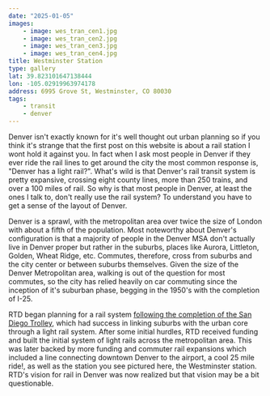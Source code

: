 ```yaml
---
date: "2025-01-05"
images: 
    - image: wes_tran_cen1.jpg
    - image: wes_tran_cen2.jpg
    - image: wes_tran_cen3.jpg
    - image: wes_tran_cen4.jpg
title: Westminster Station
type: gallery
lat: 39.823101647138444
lon: -105.02919963974178
address: 6995 Grove St, Westminster, CO 80030
tags:
    - transit
    - denver
---
```


Denver isn't exactly known for it's well thought out urban planning so if you think it's strange that the first post on this website is about a rail station I wont hold it against you. In fact when I ask most people in Denver if they ever ride the rail lines to get around the city the most common response is, "Denver has a light rail?". What's wild is that Denver's rail transit system is pretty expansive, crossing eight county lines, more than 250 trains, and over a 100 miles of rail. So why is that most people in Denver, at least the ones I talk to, don't really use the rail system? To understand you have to get a sense of the layout of Denver. 

Denver is a sprawl, with the metropolitan area over twice the size of London with about a fifth of the population. Most noteworthy about Denver's configuration is that a majority of people in the Denver MSA don't actually live in Denver proper but rather in the suburbs, places like Aurora, Littleton, Golden, Wheat Ridge, etc. Commutes, therefore, cross from suburbs and the city center or between suburbs themselves. Given the size of the Denver Metropolitan area, walking is out of the question for most commutes, so the city has relied heavily on car commuting since the inception of it's suburban phase, begging in the 1950's with the completion of I-25.

RTD began planning for a rail system [following the completion of the San Diego Trolley](https://en.wikipedia.org/wiki/Regional_Transportation_District#Light_rail), which had success in linking suburbs with the urban core through a light rail system. After some initial hurdles, RTD received funding and built the initial system of light rails across the metropolitan area. This was later backed by more funding and commuter rail expansions which included a line connecting downtown Denver to the airport, a cool 25 mile ride!, as well as the station you see pictured here, the Westminster station. RTD's vision for rail in Denver was now realized but that vision may be a bit questionable. 
